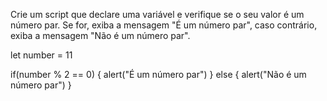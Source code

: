 Crie um script que declare uma variável e verifique se o seu valor é um número par. Se for, exiba a mensagem "É um número par", caso contrário, exiba a mensagem "Não é um número par".

let number = 11

if(number % 2 == 0) {
  alert("É um número par")
} else {
  alert("Não é um número par")
}